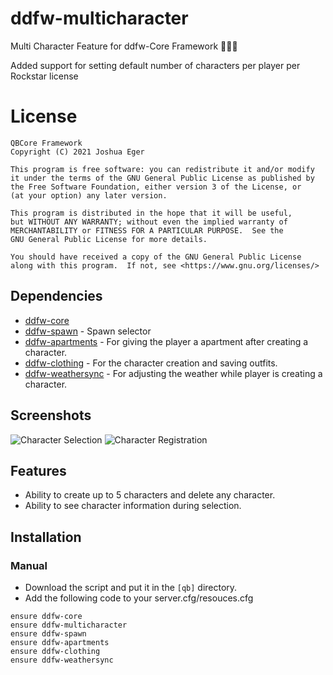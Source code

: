 # ddfw-multicharacter
Multi Character Feature for ddfw-Core Framework :people_holding_hands:

Added support for setting default number of characters per player per Rockstar license

# License

    QBCore Framework
    Copyright (C) 2021 Joshua Eger

    This program is free software: you can redistribute it and/or modify
    it under the terms of the GNU General Public License as published by
    the Free Software Foundation, either version 3 of the License, or
    (at your option) any later version.

    This program is distributed in the hope that it will be useful,
    but WITHOUT ANY WARRANTY; without even the implied warranty of
    MERCHANTABILITY or FITNESS FOR A PARTICULAR PURPOSE.  See the
    GNU General Public License for more details.

    You should have received a copy of the GNU General Public License
    along with this program.  If not, see <https://www.gnu.org/licenses/>


## Dependencies
- [ddfw-core](https://github.com/qbcore-framework/ddfw-core)
- [ddfw-spawn](https://github.com/qbcore-framework/ddfw-spawn) - Spawn selector
- [ddfw-apartments](https://github.com/qbcore-framework/ddfw-apartments) - For giving the player a apartment after creating a character.
- [ddfw-clothing](https://github.com/qbcore-framework/ddfw-clothing) - For the character creation and saving outfits.
- [ddfw-weathersync](https://github.com/qbcore-framework/ddfw-weathersync) - For adjusting the weather while player is creating a character.

## Screenshots
![Character Selection](https://cdn.discordapp.com/attachments/934470871333105674/1014215694394589294/unknown.png)
![Character Registration](https://cdn.discordapp.com/attachments/934470871333105674/1014215687700488304/unknown.png)

## Features
- Ability to create up to 5 characters and delete any character.
- Ability to see character information during selection.

## Installation
### Manual
- Download the script and put it in the `[qb]` directory.
- Add the following code to your server.cfg/resouces.cfg
```
ensure ddfw-core
ensure ddfw-multicharacter
ensure ddfw-spawn
ensure ddfw-apartments
ensure ddfw-clothing
ensure ddfw-weathersync
```

